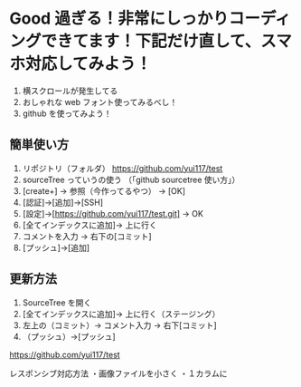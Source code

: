 # Good 過ぎる！非常にしっかりコーディングできてます！下記だけ直して、スマホ対応してみよう！

1. 横スクロールが発生してる
2. おしゃれな web フォント使ってみるべし！
3. github を使ってみよう！

## 簡単使い方

1. リポジトリ（フォルダ） https://github.com/yui117/test
2. sourceTree っていうの使う （「github sourcetree 使い方」）
3. [create+] → 参照（今作ってるやつ） → [OK]
4. [認証]→[追加]→[SSH]
5. [設定]→[https://github.com/yui117/test.git] → OK
6. [全てインデックスに追加]→ 上に行く
7. コメントを入力 → 右下の[コミット]
8. [プッシュ]→[追加]

## 更新方法

1. SourceTree を開く
2. [全てインデックスに追加]→ 上に行く（ステージング）
3. 左上の（コミット）→ コメント入力 → 右下[コミット]
4. （プッシュ）→[プッシュ]

https://github.com/yui117/test

レスポンシブ対応方法
・画像ファイルを小さく
・１カラムに
